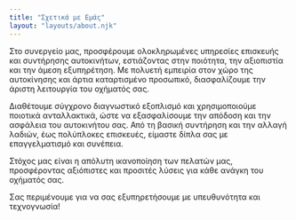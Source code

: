 ```yaml
---
title: "Σχετικά με Εμάς"
layout: "layouts/about.njk"
---
```


Στο συνεργείο μας, προσφέρουμε ολοκληρωμένες υπηρεσίες επισκευής και συντήρησης αυτοκινήτων, εστιάζοντας στην ποιότητα, την αξιοπιστία και την άμεση εξυπηρέτηση. Με πολυετή εμπειρία στον χώρο της αυτοκίνησης και άρτια καταρτισμένο προσωπικό, διασφαλίζουμε την άριστη λειτουργία του οχήματός σας.

Διαθέτουμε σύγχρονο διαγνωστικό εξοπλισμό και χρησιμοποιούμε ποιοτικά ανταλλακτικά, ώστε να εξασφαλίσουμε την απόδοση και την ασφάλεια του αυτοκινήτου σας. Από τη βασική συντήρηση και την αλλαγή λαδιών, έως πολύπλοκες επισκευές, είμαστε δίπλα σας με επαγγελματισμό και συνέπεια.

Στόχος μας είναι η απόλυτη ικανοποίηση των πελατών μας, προσφέροντας αξιόπιστες και προσιτές λύσεις για κάθε ανάγκη του οχήματός σας.

Σας περιμένουμε για να σας εξυπηρετήσουμε με υπευθυνότητα και τεχνογνωσία!